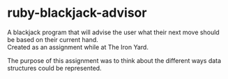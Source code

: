# ruby-blackjack-advisor

A blackjack program that will advise the user what their next move should be based on their current hand.    
Created as an assignment while at The Iron Yard.    

The purpose of this assignment was to think about the different ways data structures could be represented.    
